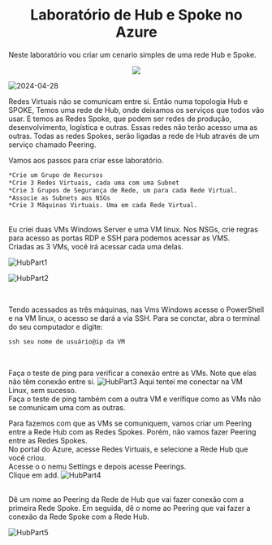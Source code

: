 <h1 align="center"> Laboratório de Hub e Spoke no Azure </h1>

Neste laboratório vou criar um cenario simples de uma rede Hub e Spoke.

<p align="center"><img src="http://img.shields.io/static/v1?label=STATUS&message=EM%20DESENVOLVIMENTO&color=GREEN&style=for-the-badge"/></p>

![2024-04-28](https://github.com/FelipeFerreira17/labAzureHubSpoke/assets/142698934/c50569ad-14eb-4649-acd5-15af92aa72a9)

Redes Virtuais não se comunicam entre si. Então numa topologia Hub e SPOKE, Temos uma rede de Hub, onde deixamos os serviços que todos vão usar.
E temos as Redes Spoke, que podem ser redes de produção, desenvolvimento, logística e outras. Essas redes não terão acesso uma as outras.
Todas as redes Spokes, serão ligadas a rede de Hub através de um serviço chamado Peering.

Vamos aos passos para criar esse laboratório.

```Markdown
*Crie um Grupo de Recursos
*Crie 3 Redes Virtuais, cada uma com uma Subnet
*Crie 3 Grupos de Segurança de Rede, um para cada Rede Virtual.
*Associe as Subnets aos NSGs
*Crie 3 Máquinas Virtuais. Uma em cada Rede Virtual.

```
<br>
Eu criei duas VMs Windows Server e uma VM linux.
Nos NSGs, crie regras para acesso as portas RDP e SSH para podemos acessar as VMS.

<br>
Criadas as 3 VMs, você irá acessar cada uma delas.
<br>

![HubPart1](https://github.com/FelipeFerreira17/labAzureHubSpoke/assets/142698934/16ada9c3-116b-42eb-98e6-ce25ff141f85)
<br>

![HubPart2](https://github.com/FelipeFerreira17/labAzureHubSpoke/assets/142698934/37dae2ac-a93d-413a-998e-7a4c5171c910)

<br>

Tendo acessados as três máquinas, nas Vms Windows acesse o PowerShell e na VM linux, o acesso se dará a via SSH. Para se conctar, abra o terminal do seu computador
e digite:
```Markdown
ssh seu nome de usuário@ip da VM
```

<br>

Faça o teste de ping para verificar a conexão entre as VMs.
Note que elas não têm conexão entre si.
![HubPart3](https://github.com/FelipeFerreira17/labAzureHubSpoke/assets/142698934/a5c4b493-49f7-496b-87a9-67483e21287a)
Aqui tentei me conectar na VM Linux, sem sucesso.
<br>
Faça o teste de ping também com a outra VM e verifique como as VMs não se comunicam uma com as outras.
<br>

Para fazemos com que as VMs se comuniquem, vamos criar um Peering entre a Rede Hub com as Redes Spokes. Porém, não vamos fazer Peering entre as Redes Spokes.
<br>
No portal do Azure, acesse Redes Virtuais, e selecione a Rede Hub que você criou.
<br>
Acesse o o nemu Settings e depois acesse Peerings. 
<br>
Clique em add.
![HubPart4](https://github.com/FelipeFerreira17/labAzureHubSpoke/assets/142698934/0448a1ca-f9db-4b94-9356-7d8bfb44fa22)

<br>
Dê um nome ao Peering da Rede de Hub que vai fazer conexão com a primeira Rede Spoke. Em seguida, dê o nome ao Peering que vai fazer a conexão da Rede Spoke com a Rede Hub.
<br>

![HubPart5](https://github.com/FelipeFerreira17/labAzureHubSpoke/assets/142698934/4b742abb-9f57-4e7d-83ee-3ff5354f3db9)
